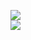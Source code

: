 [![](https://img.shields.io/badge/Made%20With-Github%20Spray-lightgrey.svg?style=for-the-badge&logo=github)](https://github.com/Annihil/github-spray#5287)  
[![](https://i.imgur.com/2DrTn0Z.gif)](https://github.com/Annihil/github-spray)